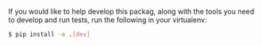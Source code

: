 If you would like to help develop this packag, along with the tools you need to develop and run tests, run the following in your virtualenv:

```bash
$ pip install -e .[dev]
```
